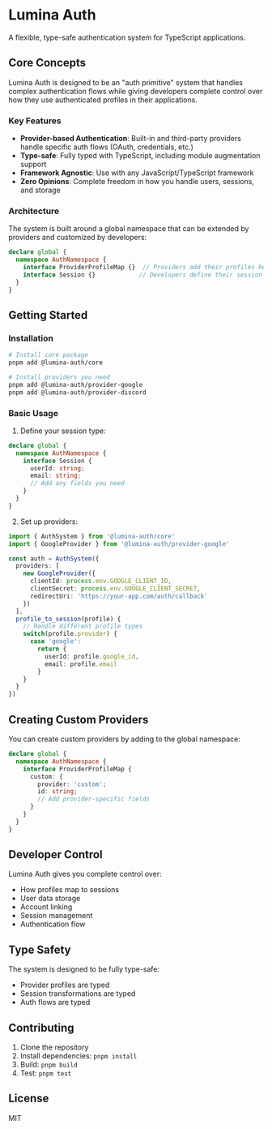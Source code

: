 # Lumina Auth

A flexible, type-safe authentication system for TypeScript applications.

## Core Concepts

Lumina Auth is designed to be an "auth primitive" system that handles complex authentication flows while giving developers complete control over how they use authenticated profiles in their applications.

### Key Features

- **Provider-based Authentication**: Built-in and third-party providers handle specific auth flows (OAuth, credentials, etc.)
- **Type-safe**: Fully typed with TypeScript, including module augmentation support
- **Framework Agnostic**: Use with any JavaScript/TypeScript framework
- **Zero Opinions**: Complete freedom in how you handle users, sessions, and storage

### Architecture

The system is built around a global namespace that can be extended by providers and customized by developers:

```typescript
declare global {
  namespace AuthNamespace {
    interface ProviderProfileMap {}  // Providers add their profiles here
    interface Session {}            // Developers define their session shape
  }
}
```

## Getting Started

### Installation

```bash
# Install core package
pnpm add @lumina-auth/core

# Install providers you need
pnpm add @lumina-auth/provider-google
pnpm add @lumina-auth/provider-discord
```

### Basic Usage

1. Define your session type:
```typescript
declare global {
  namespace AuthNamespace {
    interface Session {
      userId: string;
      email: string;
      // Add any fields you need
    }
  }
}
```

2. Set up providers:
```typescript
import { AuthSystem } from '@lumina-auth/core'
import { GoogleProvider } from '@lumina-auth/provider-google'

const auth = AuthSystem({
  providers: [
    new GoogleProvider({
      clientId: process.env.GOOGLE_CLIENT_ID,
      clientSecret: process.env.GOOGLE_CLIENT_SECRET,
      redirectUri: 'https://your-app.com/auth/callback'
    })
  ],
  profile_to_session(profile) {
    // Handle different profile types
    switch(profile.provider) {
      case 'google':
        return {
          userId: profile.google_id,
          email: profile.email
        }
    }
  }
})
```

## Creating Custom Providers

You can create custom providers by adding to the global namespace:

```typescript
declare global {
  namespace AuthNamespace {
    interface ProviderProfileMap {
      custom: {
        provider: 'custom';
        id: string;
        // Add provider-specific fields
      }
    }
  }
}
```

## Developer Control

Lumina Auth gives you complete control over:
- How profiles map to sessions
- User data storage
- Account linking
- Session management
- Authentication flow

## Type Safety

The system is designed to be fully type-safe:
- Provider profiles are typed
- Session transformations are typed
- Auth flows are typed

## Contributing

1. Clone the repository
2. Install dependencies: `pnpm install`
3. Build: `pnpm build`
4. Test: `pnpm test`

## License

MIT